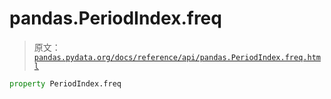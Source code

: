 # pandas.PeriodIndex.freq

> 原文：[`pandas.pydata.org/docs/reference/api/pandas.PeriodIndex.freq.html`](https://pandas.pydata.org/docs/reference/api/pandas.PeriodIndex.freq.html)

```py
property PeriodIndex.freq
```
